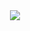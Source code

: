 <div align="center">
 <img src="https://user-images.githubusercontent.com/68068215/185445315-30089410-1bcd-4996-8489-9b4f3535866c.png">
</div>


